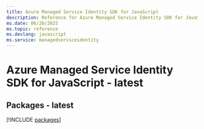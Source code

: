 ```yaml
---
title: Azure Managed Service Identity SDK for JavaScript
description: Reference for Azure Managed Service Identity SDK for JavaScript
ms.date: 06/20/2025
ms.topic: reference
ms.devlang: javascript
ms.service: managedserviceidentity
---
```

# Azure Managed Service Identity SDK for JavaScript - latest
## Packages - latest
[!INCLUDE [packages](managed-service-identity-index.md)]